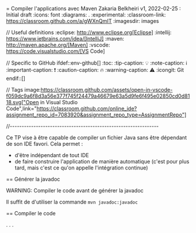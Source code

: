 = Compiler l'applications avec Maven
Zakaria Belkheiri
v1, 2022-02-25 : Initial draft
:icons: font
:diagrams: .
:experimental:
:classroom-link: https://classroom.github.com/a/gWXnQmIT
:imagesdir: images

// Useful definitions
:eclipse: http://www.eclipse.org[Eclipse]
:intellij: https://www.jetbrains.com/idea/[IntelliJ]
:maven: http://maven.apache.org/[Maven]
:vscode: https://code.visualstudio.com/[VS Code]

// Specific to GitHub
ifdef::env-github[]
:toc:
:tip-caption: :bulb:
:note-caption: :information_source:
:important-caption: :heavy_exclamation_mark:
:caution-caption: :fire:
:warning-caption: :warning:
:icongit: Git
endif::[]

// Tags
image:https://classroom.github.com/assets/open-in-vscode-f059dc9a6f8d3a56e377f745f24479a46679e63a5d9fe6f495e02850cd0d8118.svg["Open in Visual Studio Code",link="https://classroom.github.com/online_ide?assignment_repo_id=7083920&assignment_repo_type=AssignmentRepo"]

//---------------------------------------------------------------

Ce TP vise à être capable de compiler un fichier Java sans être dépendant de son IDE favori.
Cela permet :

- d'être indépendant de tout IDE
- de faire construire l'application de manière automatique (c'est pour plus tard, mais c'est ce qu'on appelle l'intégration continue)

== Générer la javadoc

WARNING: Compiler le code avant de générer la javadoc

Il suffit de d'utiliser la commande `mvn javadoc:javadoc`

== Compiler le code

. 
.
.